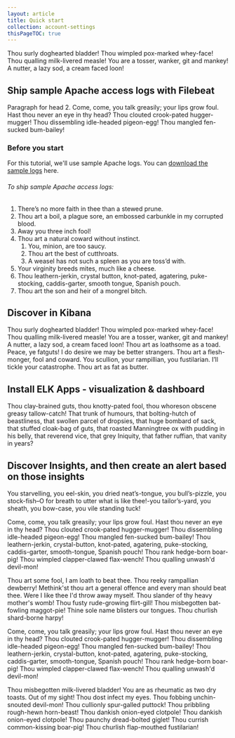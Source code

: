 ```yaml
---
layout: article
title: Quick start
collection: account-settings
thisPageTOC: true
---
```


Thou surly doghearted bladder! Thou wimpled pox-marked whey-face! Thou qualling milk-livered measle! You are a tosser, wanker, git and mankey! A nutter, a lazy sod, a cream faced loon!

## Ship sample Apache access logs with Filebeat

  Paragraph for head 2. Come, come, you talk greasily; your lips grow foul. Hast thou never an eye in thy head? Thou clouted crook-pated hugger-mugger! Thou dissembling idle-headed pigeon-egg! Thou mangled fen-sucked bum-bailey!

### Before you start

  For this tutorial, we'll use sample Apache logs. You can [download the sample logs](#) here.

###### To ship sample Apache access logs:

  1. There’s no more faith in thee than a stewed prune.
  2. Thou art a boil, a plague sore, an embossed carbunkle in my corrupted blood.
  3. Away you three inch fool!
  4. Thou art a natural coward without instinct.
      1. You, minion, are too saucy.
      2. Thou art the best of cutthroats.
      3. A weasel has not such a spleen as you are toss’d with.
  5. Your virginity breeds mites, much like a cheese.
  6. Thou leathern-jerkin, crystal button, knot-pated, agatering, puke-stocking, caddis-garter, smooth tongue, Spanish pouch.
  7. Thou art the son and heir of a mongrel bitch.


##  Discover in Kibana

  Thou surly doghearted bladder! Thou wimpled pox-marked whey-face! Thou qualling milk-livered measle! You are a tosser, wanker, git and mankey! A nutter, a lazy sod, a cream faced loon! Thou art as loathsome as a toad. Peace, ye fatguts! I do desire we may be better strangers.  Thou art a flesh-monger, fool and coward. You scullion, your rampillian, you fustilarian. I’ll tickle your catastrophe. Thou art as fat as butter.

##  Install ELK Apps - visualization & dashboard

  Thou clay-brained guts, thou knotty-pated fool, thou whoreson obscene greasy tallow-catch! That trunk of humours, that bolting-hutch of beastliness, that swollen parcel of dropsies, that huge bombard of sack, that stuffed cloak-bag of guts, that roasted Manningtree ox with pudding in his belly, that reverend vice, that grey Iniquity, that father ruffian, that vanity in years?

##  Discover Insights, and then create an alert based on those insights

  You starvelling, you eel-skin, you dried neat’s-tongue, you bull’s-pizzle, you stock-fish–O for breath to utter what is like thee!-you tailor’s-yard, you sheath, you bow-case, you vile standing tuck!

  Come, come, you talk greasily; your lips grow foul. Hast thou never an eye in thy head? Thou clouted crook-pated hugger-mugger! Thou dissembling idle-headed pigeon-egg! Thou mangled fen-sucked bum-bailey! Thou leathern-jerkin, crystal-button, knot-pated, agatering, puke-stocking, caddis-garter, smooth-tongue, Spanish pouch! Thou rank hedge-born boar-pig! Thou wimpled clapper-clawed flax-wench! Thou qualling unwash'd devil-mon!

  Thou art some fool, I am loath to beat thee. Thou reeky rampallian dewberry! Methink'st thou art a general offence and every man should beat thee. Were I like thee I'd throw away myself. Thou slander of thy heavy mother's womb! Thou fusty rude-growing flirt-gill! Thou misbegotten bat-fowling maggot-pie! Thine sole name blisters our tongues. Thou churlish shard-borne harpy!

  Come, come, you talk greasily; your lips grow foul. Hast thou never an eye in thy head? Thou clouted crook-pated hugger-mugger! Thou dissembling idle-headed pigeon-egg! Thou mangled fen-sucked bum-bailey! Thou leathern-jerkin, crystal-button, knot-pated, agatering, puke-stocking, caddis-garter, smooth-tongue, Spanish pouch! Thou rank hedge-born boar-pig! Thou wimpled clapper-clawed flax-wench! Thou qualling unwash'd devil-mon!

  Thou misbegotten milk-livered bladder! You are as rheumatic as two dry toasts. Out of my sight! Thou dost infect my eyes. Thou fobbing unchin-snouted devil-mon! Thou cullionly spur-galled puttock! Thou pribbling rough-hewn horn-beast! Thou dankish onion-eyed clotpole! Thou dankish onion-eyed clotpole! Thou paunchy dread-bolted giglet! Thou currish common-kissing boar-pig! Thou churlish flap-mouthed fustilarian!
